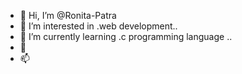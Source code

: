- 👋 Hi, I’m @Ronita-Patra
- 👀 I’m interested in .web development..
- 🌱 I’m currently learning .c programming language ..
- 💞
- 📫

<!---
Ronita-Patra/Ronita-Patra is a ✨ special ✨ repository because its `README.md` (this file) appears on your GitHub profile.
You can click the Preview link to take a look at your changes.
--->

